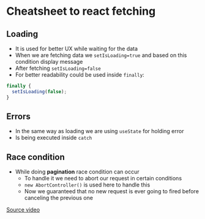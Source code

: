 # Cheatsheet to react fetching 
## Loading 
- It is used for better UX while waiting for the data
- When we are fetching data we `setIsLoading=true` and based on this condition display message
- After fetching `setIsLoading=false`
- For better readability could be used inside `finally`:
```js
finally {
  setIsLoading(false);
}
```
## Errors
- In the same way as loading we are using `useState` for holding error
- Is being executed inside `catch`

## Race condition
- While doing **pagination** race condition can occur
  - To handle it we need to abort our request in certain conditions
  - `new AbortController()` is used here to handle this 
  - Now we guaranteed that no new request is ever going to fired before canceling the previous one

[Source video](https://www.youtube.com/watch?v=00lxm_doFYw)
